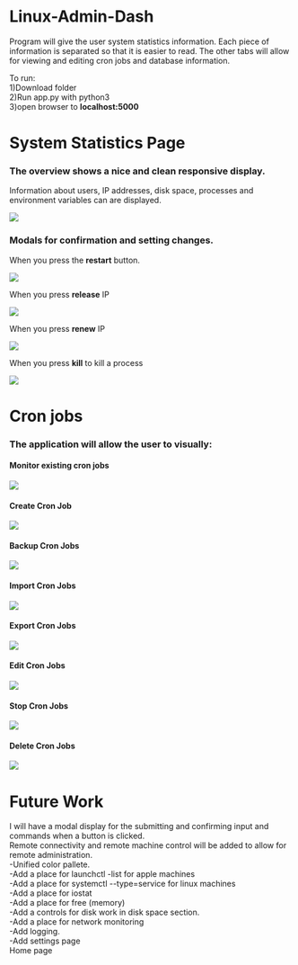 # Linux-Admin-Dash
<p>
Program will give the user system statistics information. Each piece of information is separated so that it is easier to read.
The other tabs will allow for viewing and editing cron jobs and database information. 
</p>

<p>
To run:
  <br> 1)Download folder
  <br> 2)Run app.py with python3
  <br> 3)open browser to <strong>localhost:5000</strong>
</p>

# System Statistics Page

### The overview shows a nice and clean responsive display. 
<p>
Information about users, IP addresses, disk space, processes and environment variables can are displayed. 
</p>
<img src="images/screenshot-overview.png">
<br>

### Modals for confirmation and setting changes. 
<p>When you press the <strong>restart</strong> button.</p> 
<img src="images/screenshot-modal.png">
<p>  When you press <strong>release</strong> IP</p>
<img src="images/screenshot-modal-releaseip.png">
<p>  When you press <strong>renew</strong> IP</p>
<img src="images/screenshot-modal-renewip.png">
<p>  When you press <strong>kill</strong> to kill a process</p>
<img src="images/screenshot-modal-killprocess.png">






# Cron jobs

<p>
  <h3>The application will allow the user to visually:</h3>

  <h4>Monitor existing cron jobs</h4>	
  <img src="images/screenshot-cronjobs.png">
	<h4>Create Cron Job</h4>
  <img src="images/screenshot-modal-newcronjob.png">
	<h4>Backup Cron Jobs</h4>
  <img src="images/screenshot-modal-backupcronjob.png">
	<h4>Import Cron Jobs</h4>
  <img src="images/screenshot-modal-importcronjob.png">
	<h4>Export Cron Jobs</h4>
  <img src="images/screenshot-modal-exportcronjob.png">
	<h4>Edit Cron Jobs</h4>
  <img src="images/screenshot-modal-editcronjob.png">
	<h4>Stop Cron Jobs</h4>
  <img src="images/screenshot-modal-stopcronjob.png">
	<h4>Delete Cron Jobs</h4>
  <img src="images/screenshot-modal-deletecronjob.png">



</p>


# Future Work

<p> 
 I will have a modal display for the submitting and confirming input and commands when a button is clicked. 
  <br>Remote connectivity and remote machine control will be added to allow for remote administration.
  <br>-Unified color pallete.
  <br>-Add a place for launchctl -list for apple machines
  <br>-Add a place for systemctl --type=service for linux machines
  <br>-Add a place for iostat
  <br>-Add a place for free (memory)
  <br>-Add a controls for disk work in disk space section.
  <br>-Add a place for network monitoring
  <br>-Add logging.
  <br>-Add settings page
  <br>Home page
  
</p>
